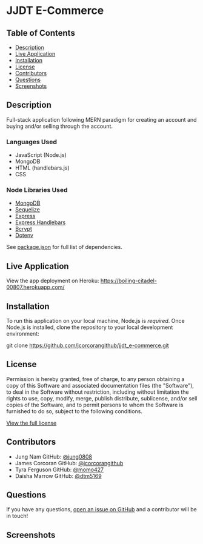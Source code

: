 # JJDT E-Commerce 

## Table of Contents
* [Description](#description)
* [Live Application](#live-application)
* [Installation](#installation)
* [License](#license)
* [Contributors](#contributors)
* [Questions](#questions)
* [Screenshots](#screenshots)

## Description
Full-stack application following MERN paradigm for creating an account and buying and/or selling through the account. 

### Languages Used
- JavaScript (Node.js)
- MongoDB
- HTML (handlebars.js)
- CSS

### Node Libraries Used
- [MongoDB](https://www.npmjs.com/package/mongodb)
- [Sequelize](https://www.npmjs.com/package/sequelize)
- [Express](https://www.npmjs.com/package/express)
- [Express Handlebars](https://www.npmjs.com/package/express-handlebars)
- [Bcrypt](https://www.npmjs.com/package/bcrypt)
- [Dotenv](https://www.npmjs.com/package/dotenv)

See [package.json](./package.json) for full list of dependencies.

## Live Application
View the app deployment on Heroku: https://boiling-citadel-00807.herokuapp.com/

## Installation
To run this application on your local machine, Node.js is _required_. Once Node.js is installed, clone the repository to your local development environment:

git clone https://github.com/jcorcorangithub/jjdt_e-commerce.git


## License
Permission is hereby granted, free of charge, to any person obtaining a copy of this Software and associated documentation files (the "Software"), to deal in the Software without  restriction, including without limitation the rights to use, copy, modify, merge, publish distribute, sublicense, and/or sell copies of the Software, and to permit persons to whom the Software is furnished to do so, subject to the following conditions.

[View the full license](./LICENSE)

## Contributors
- Jung Nam GitHub: [@jung0808](https://github.com/jung0808)
- James Corcoran GitHub: [@jcorcorangithub](https://github.com/jcorcorangithub)
- Tyra Ferguson GitHub: [@momo427](https://github.com/momo427)
- Daisha Marrow GitHub: [@dtm5169](https://github.com/dtm5169)


## Questions
If you have any questions, [open an issue on GitHub](https://github.com/jcorcorangithub/jjdt_e-commerce) and a contributor will be in touch!

## Screenshots
<!-- ![alt text](screenshots/screenshot1.png)
![alt text](screenshots/screenshot2.png)
![alt text](screenshots/screenshot3.png)
![alt text](screenshots/screenshot4.png) -->
